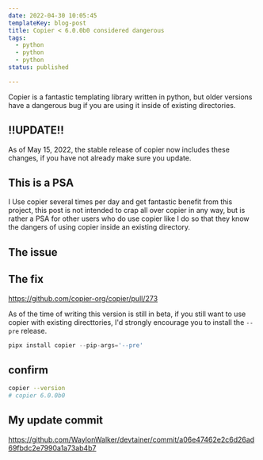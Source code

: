 ```yaml
---
date: 2022-04-30 10:05:45
templateKey: blog-post
title: Copier < 6.0.0b0 considered dangerous
tags:
  - python
  - python
  - python
status: published

---
```


Copier is a fantastic templating library written in python, but older versions
have a dangerous bug if you are using it inside of existing directories.

## !!UPDATE!!

As of May 15, 2022, the stable release of copier now includes these changes, if
you have not already make sure you update.

## This is a PSA

I Use copier several times per day and get fantastic benefit from this project,
this post is not intended to crap all over copier in any way, but is rather a
PSA for other users who do use copier like I do so that they know the dangers
of using copier inside an existing directory.

## The issue

## The fix

https://github.com/copier-org/copier/pull/273

As of the time of writing this version is still in beta, if you still want to
use copier with existing directtories, I'd strongly encourage you to install
the `--pre` release.

``` python
pipx install copier --pip-args='--pre'
```

## confirm

``` bash
copier --version
# copier 6.0.0b0
```


## My update commit

https://github.com/WaylonWalker/devtainer/commit/a06e47462e2c6d26ad69fbdc2e7990a1a73ab4b7
